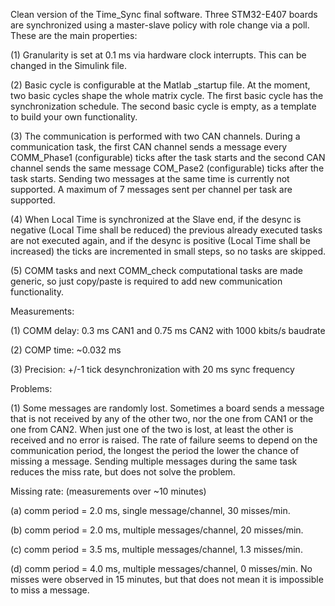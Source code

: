 Clean version of the Time_Sync final software. Three STM32-E407 boards are synchronized using a master-slave policy with role change via a poll.
These are the main properties:

(1) Granularity is set at 0.1 ms via hardware clock interrupts. This can be changed in the Simulink file.

(2) Basic cycle is configurable at the Matlab \_startup file. At the moment, two basic cycles shape the whole matrix cycle.
    The first basic cycle has the synchronization schedule. The second basic cycle is empty, as a template to build your own functionality.

(3) The communication is performed with two CAN channels. During a communication task, the first CAN channel sends a message every COMM_Phase1
    (configurable) ticks after the task starts and the second CAN channel sends the same message COM_Pase2 (configurable) ticks after the task
    starts. Sending two messages at the same time is currently not supported. A maximum of 7 messages sent per channel per task are supported.

(4) When Local Time is synchronized at the Slave end, if the desync is negative (Local Time shall be reduced) the previous already executed tasks
    are not executed again, and if the desync is positive (Local Time shall be increased) the ticks are incremented in small steps, so no tasks
    are skipped.
    
(5) COMM tasks and next COMM_check computational tasks are made generic, so just copy/paste is required to add new communication functionality.

Measurements:

(1) COMM delay: 0.3 ms CAN1 and 0.75 ms CAN2 with 1000 kbits/s baudrate

(2) COMP time: ~0.032 ms

(3) Precision: +/-1 tick desynchronization with 20 ms sync frequency

Problems:

(1) Some messages are randomly lost. Sometimes a board sends a message that is not received by any of the other two, nor the one from CAN1 or the
    one from CAN2. When just one of the two is lost, at least the other is received and no error is raised. The rate of failure seems to depend on
    the communication period, the longest the period the lower the chance of missing a message. Sending multiple messages during the same task reduces
    the miss rate, but does not solve the problem.

Missing rate: (measurements over ~10 minutes)

(a) comm period = 2.0 ms, single message/channel, 30 misses/min.

(b) comm period = 2.0 ms, multiple messages/channel, 20 misses/min.

(c) comm period = 3.5 ms, multiple messages/channel, 1.3 misses/min.

(d) comm period = 4.0 ms, multiple messages/channel, 0 misses/min. No misses were observed in 15 minutes, but that does not mean it is impossible to miss a message.
